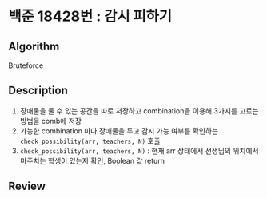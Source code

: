# 백준 18428번 : 감시 피하기

## Algorithm

Bruteforce

## Description
1. 장애물을 둘 수 있는 공간을 따로 저장하고 combination을 이용해 3가지를 고르는 방법을 comb에 저장
2. 가능한 combination 마다 장애물을 두고 감시 가능 여부를 확인하는 `check_possibility(arr, teachers, N)` 호출
3. `check_possibility(arr, teachers, N)` : 현재 arr 상태에서 선생님의 위치에서 마주치는 학생이 있는지 확인, Boolean 값 return 

## Review
